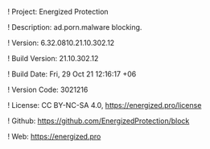 ! Project: Energized Protection

! Description: ad.porn.malware blocking.

! Version: 6.32.0810.21.10.302.12

! Build Version: 21.10.302.12

! Build Date: Fri, 29 Oct 21 12:16:17 +06

! Version Code: 3021216

! License: CC BY-NC-SA 4.0, https://energized.pro/license

! Github: https://github.com/EnergizedProtection/block

! Web: https://energized.pro
